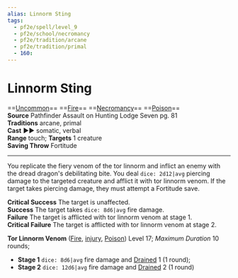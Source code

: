 ```yaml
---
alias: Linnorm Sting
tags:
  - pf2e/spell/level_9
  - pf2e/school/necromancy
  - pf2e/tradition/arcane
  - pf2e/tradition/primal
  - 160:
---
```


# Linnorm Sting

==[Uncommon](../../../Traits/Uncommon.md)== ==[Fire](../../../Traits/Fire.md)== ==[Necromancy](../../../Traits/Necromancy.md)== ==[Poison](../../../Traits/Poison.md)==  
__Source__ Pathfinder Assault on Hunting Lodge Seven pg. 81  
**Traditions** arcane, primal  
**Cast** ►► somatic, verbal  
**Range** touch; **Targets** 1 creature  
**Saving Throw** Fortitude

---

You replicate the fiery venom of the tor linnorm and inflict an enemy with the dread dragon's debilitating bite. You deal `dice: 2d12|avg` piercing damage to the targeted creature and afflict it with tor linnorm venom. If the target takes piercing damage, they must attempt a Fortitude save.

**Critical Success** The target is unaffected.  
**Success** The target takes `dice: 8d6|avg` fire damage.  
**Failure** The target is afflicted with tor linnorm venom at stage 1.  
**Critical Failure** The target is afflicted with tor linnorm venom at stage 2.

**Tor Linnorm Venom** ([Fire](../../../Traits/Fire.md), [injury](injury), [Poison](../../../Traits/Poison.md)) Level 17; _Maximum Duration_ 10 rounds;

- **Stage 1** `dice: 8d6|avg` fire damage and [Drained](../../../Conditions/Drained.md) 1 (1 round);
- **Stage 2** `dice: 12d6|avg` fire damage and [Drained](../../../Conditions/Drained.md) 2 (1 round)
